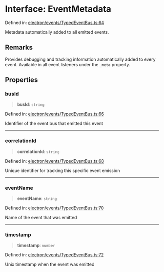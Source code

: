 # Interface: EventMetadata

Defined in: [electron/events/TypedEventBus.ts:64](https://github.com/Nick2bad4u/Uptime-Watcher/blob/3cce0c3b352c8390536ca3c7399ece50a05faf18/electron/events/TypedEventBus.ts#L64)

Metadata automatically added to all emitted events.

## Remarks

Provides debugging and tracking information automatically added to every event.
Available in all event listeners under the `_meta` property.

## Properties

### busId

> **busId**: `string`

Defined in: [electron/events/TypedEventBus.ts:66](https://github.com/Nick2bad4u/Uptime-Watcher/blob/3cce0c3b352c8390536ca3c7399ece50a05faf18/electron/events/TypedEventBus.ts#L66)

Identifier of the event bus that emitted this event

***

### correlationId

> **correlationId**: `string`

Defined in: [electron/events/TypedEventBus.ts:68](https://github.com/Nick2bad4u/Uptime-Watcher/blob/3cce0c3b352c8390536ca3c7399ece50a05faf18/electron/events/TypedEventBus.ts#L68)

Unique identifier for tracking this specific event emission

***

### eventName

> **eventName**: `string`

Defined in: [electron/events/TypedEventBus.ts:70](https://github.com/Nick2bad4u/Uptime-Watcher/blob/3cce0c3b352c8390536ca3c7399ece50a05faf18/electron/events/TypedEventBus.ts#L70)

Name of the event that was emitted

***

### timestamp

> **timestamp**: `number`

Defined in: [electron/events/TypedEventBus.ts:72](https://github.com/Nick2bad4u/Uptime-Watcher/blob/3cce0c3b352c8390536ca3c7399ece50a05faf18/electron/events/TypedEventBus.ts#L72)

Unix timestamp when the event was emitted
